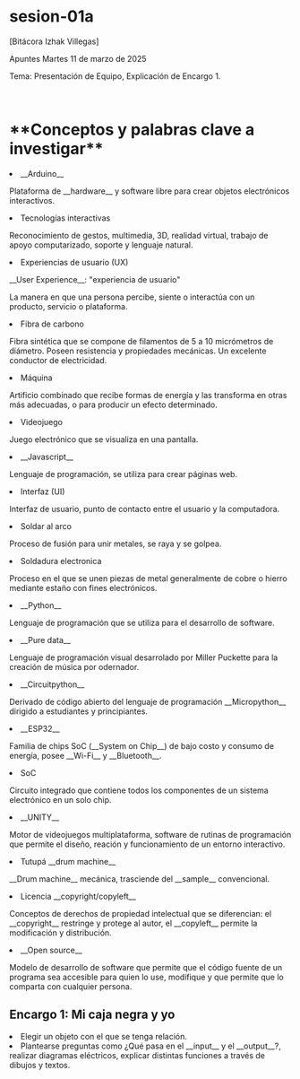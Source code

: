 # sesion-01a

<p>[Bitácora Izhak Villegas]</p>
  Apuntes Martes 11 de marzo de 2025
<p>Tema: Presentación de Equipo, Explicación de Encargo 1.</p>
<html>
    <body>
 <br>
 <h1>**Conceptos y palabras clave a investigar**</h1>
    <li>__Arduino__</li>
      <p>Plataforma de __hardware__ y software libre para crear objetos electrónicos interactivos.</p>
    <li>Tecnologías interactivas</li>
      <p>Reconocimiento de gestos, multimedia, 3D, realidad virtual, trabajo de apoyo computarizado, soporte y lenguaje natural.</p>
    <li>Experiencias de usuario (UX)</li>
      <p>__User Experience__: "experiencia de usuario"</p>
      <p>La manera en que una persona percibe, siente o interactúa con un producto, servicio o plataforma.</p>
    <li>Fibra de carbono</li>
      <p>Fibra sintética que se compone de filamentos de 5 a 10 micrómetros de diámetro. Poseen resistencia y propiedades mecánicas. Un excelente conductor de electricidad.</p>
    <li>Máquina</li>
      <p>Artificio combinado que recibe formas de energía y las transforma en otras más adecuadas, o para producir un efecto determinado.</p>
    <li>Videojuego</li>
      <p>Juego electrónico que se visualiza en una pantalla.</p>
    <li>__Javascript__</li>
      <p>Lenguaje de programación, se utiliza para crear páginas web.</p>
    <li>Interfaz (UI)</li>
      <p>Interfaz de usuario, punto de contacto entre el usuario y la computadora.</p>
    <li>Soldar al arco</li>
      <p>Proceso de fusión para unir metales, se raya y se golpea.</p>
    <li>Soldadura electronica</li>
      <p>Proceso en el que se unen piezas de metal generalmente de cobre o hierro mediante estaño con fines electrónicos.</p>
    <li>__Python__</li>
      <p>Lenguaje de programación que se utiliza para el desarrollo de software.</p>
    <li>__Pure data__</li>
      <p>Lenguaje de programación visual desarrolado por Miller Puckette para la creación de música por odernador.</p>
    <li>__Circuitpython__</li>
      <p>Derivado de código abierto del lenguaje de programación __Micropython__ dirigido a estudiantes y principiantes.</p>
    <li>__ESP32__</li>
      <p>Familia de chips SoC (__System on Chip__) de bajo costo y consumo de energía, posee __Wi-Fi__ y __Bluetooth__.</p>
    <li>SoC</li>
      <p>Circuito integrado que contiene todos los componentes de un sistema electrónico en un solo chip.</p>
    <li>__UNITY__</li>
      <p>Motor de videojuegos multiplataforma, software de rutinas de programación que permite el diseño, reación y funcionamiento de un entorno interactivo.</p>
    <li>Tutupá __drum machine__</li>
      <p>__Drum machine__ mecánica, trasciende del __sample__ convencional.</p>
    <li>Licencia __copyright/copyleft__</li>
      <p>Conceptos de derechos de propiedad intelectual que se diferencian: el __copyright__ restringe y protege al autor, el __copyleft__ permite la modificación y distribución.</p>
    <li>__Open source__</li>
      <p>Modelo de desarrollo de software que permite que el código fuente de un programa sea accesible para quien lo use, modifique y que permite que lo comparta con cualquier persona.</p>
<h2>Encargo 1: Mi caja negra y yo</h2>
<p> <li>Elegir un objeto con el que se tenga relación.</li>
<li>Plantearse preguntas como ¿Qué pasa en el __input__ y el __output__?, realizar diagramas eléctricos, explicar distintas funciones a través de dibujos y textos.</li></p>
</body>
</html>
